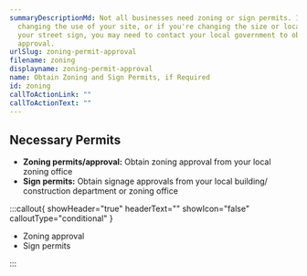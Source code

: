 ```yaml
---
summaryDescriptionMd: Not all businesses need zoning or sign permits. If you are
  changing the use of your site, or if you're changing the size or location of
  your street sign, you may need to contact your local government to obtain
  approval.
urlSlug: zoning-permit-approval
filename: zoning
displayname: zoning-permit-approval
name: Obtain Zoning and Sign Permits, if Required
id: zoning
callToActionLink: ""
callToActionText: ""
---
```

## Necessary Permits

* **Zoning permits/approval:** Obtain zoning approval from your local zoning office
* **Sign permits:** Obtain signage approvals from your local building/ construction department or zoning office

:::callout{ showHeader="true" headerText="" showIcon="false" calloutType="conditional" }

- Zoning approval
- Sign permits

:::